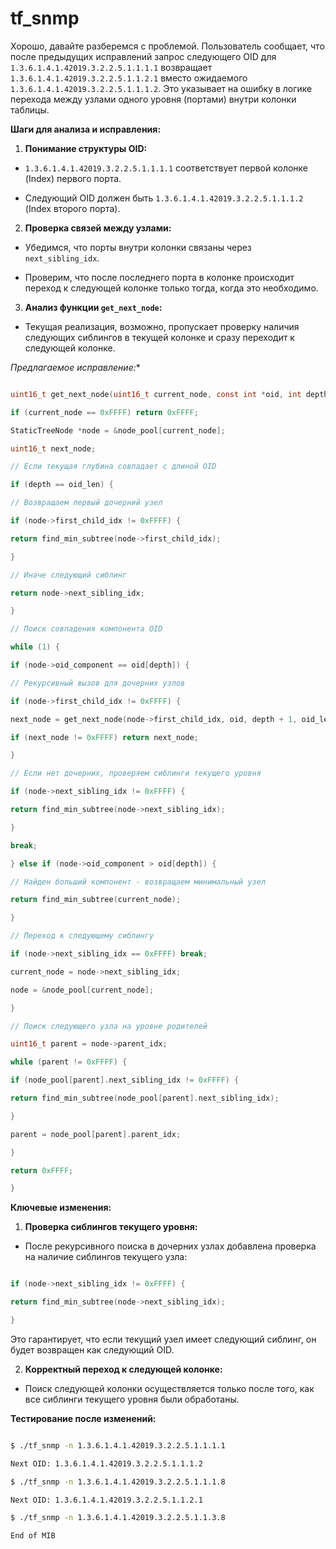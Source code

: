 # tf_snmp

Хорошо, давайте разберемся с проблемой. Пользователь сообщает, что после предыдущих исправлений запрос следующего OID для `1.3.6.1.4.1.42019.3.2.2.5.1.1.1.1` возвращает `1.3.6.1.4.1.42019.3.2.2.5.1.1.2.1` вместо ожидаемого `1.3.6.1.4.1.42019.3.2.2.5.1.1.1.2`. Это указывает на ошибку в логике перехода между узлами одного уровня (портами) внутри колонки таблицы.

**Шаги для анализа и исправления:**

1. **Понимание структуры OID:**

- `1.3.6.1.4.1.42019.3.2.2.5.1.1.1.1` соответствует первой колонке (Index) первого порта.

- Следующий OID должен быть `1.3.6.1.4.1.42019.3.2.2.5.1.1.1.2` (Index второго порта).

2. **Проверка связей между узлами:**

- Убедимся, что порты внутри колонки связаны через `next_sibling_idx`.

- Проверим, что после последнего порта в колонке происходит переход к следующей колонке только тогда, когда это необходимо.

3. **Анализ функции `get_next_node`:**

- Текущая реализация, возможно, пропускает проверку наличия следующих сиблингов в текущей колонке и сразу переходит к следующей колонке.

*Предлагаемое исправление:**

```c

uint16_t get_next_node(uint16_t current_node, const int *oid, int depth, int oid_len) {

if (current_node == 0xFFFF) return 0xFFFF;

StaticTreeNode *node = &node_pool[current_node];

uint16_t next_node;

// Если текущая глубина совпадает с длиной OID

if (depth == oid_len) {

// Возвращаем первый дочерний узел

if (node->first_child_idx != 0xFFFF) {

return find_min_subtree(node->first_child_idx);

}

// Иначе следующий сиблинг

return node->next_sibling_idx;

}

// Поиск совпадения компонента OID

while (1) {

if (node->oid_component == oid[depth]) {

// Рекурсивный вызов для дочерних узлов

if (node->first_child_idx != 0xFFFF) {

next_node = get_next_node(node->first_child_idx, oid, depth + 1, oid_len);

if (next_node != 0xFFFF) return next_node;

}

// Если нет дочерних, проверяем сиблинги текущего уровня

if (node->next_sibling_idx != 0xFFFF) {

return find_min_subtree(node->next_sibling_idx);

}

break;

} else if (node->oid_component > oid[depth]) {

// Найден больший компонент - возвращаем минимальный узел

return find_min_subtree(current_node);

}

// Переход к следующему сиблингу

if (node->next_sibling_idx == 0xFFFF) break;

current_node = node->next_sibling_idx;

node = &node_pool[current_node];

}

// Поиск следующего узла на уровне родителей

uint16_t parent = node->parent_idx;

while (parent != 0xFFFF) {

if (node_pool[parent].next_sibling_idx != 0xFFFF) {

return find_min_subtree(node_pool[parent].next_sibling_idx);

}

parent = node_pool[parent].parent_idx;

}

return 0xFFFF;

}

```

**Ключевые изменения:**

1. **Проверка сиблингов текущего уровня:**

- После рекурсивного поиска в дочерних узлах добавлена проверка на наличие сиблингов текущего узла:

```c

if (node->next_sibling_idx != 0xFFFF) {

return find_min_subtree(node->next_sibling_idx);

}

```

Это гарантирует, что если текущий узел имеет следующий сиблинг, он будет возвращен как следующий OID.

2. **Корректный переход к следующей колонке:**

- Поиск следующей колонки осуществляется только после того, как все сиблинги текущего уровня были обработаны.

**Тестирование после изменений:**

```bash

$ ./tf_snmp -n 1.3.6.1.4.1.42019.3.2.2.5.1.1.1.1

Next OID: 1.3.6.1.4.1.42019.3.2.2.5.1.1.1.2

$ ./tf_snmp -n 1.3.6.1.4.1.42019.3.2.2.5.1.1.1.8

Next OID: 1.3.6.1.4.1.42019.3.2.2.5.1.1.2.1

$ ./tf_snmp -n 1.3.6.1.4.1.42019.3.2.2.5.1.1.3.8

End of MIB